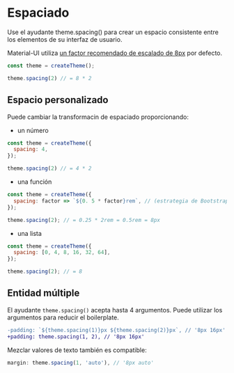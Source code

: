 # Espaciado

<p class="description">Use el ayudante theme.spacing() para crear un espacio consistente entre los elementos de su interfaz de usuario.</p>

Material-UI utiliza [un factor recomendado de escalado de 8px](https://material.io/design/layout/understanding-layout.html) por defecto.

```js
const theme = createTheme();

theme.spacing(2) // = 8 * 2
```

## Espacio personalizado

Puede cambiar la transformacin de espaciado proporcionando:

- un número

```js
const theme = createTheme({
  spacing: 4,
});

theme.spacing(2) // = 4 * 2
```

- una función

```js
const theme = createTheme({
  spacing: factor => `${0. 5 * factor}rem`, // (estrategia de Bootstrap)
});

theme.spacing(2); // = 0.25 * 2rem = 0.5rem = 8px
```

- una lista

```js
const theme = createTheme({
  spacing: [0, 4, 8, 16, 32, 64],
});

theme.spacing(2); // = 8
```

## Entidad múltiple

El ayudante `theme.spacing()` acepta hasta 4 argumentos. Puede utilizar los argumentos para reducir el boilerplate.

```diff
-padding: `${theme.spacing(1)}px ${theme.spacing(2)}px`, // '8px 16px'
+padding: theme.spacing(1, 2), // '8px 16px'
```

Mezclar valores de texto también es compatible:

```js
margin: theme.spacing(1, 'auto'), // '8px auto'
```